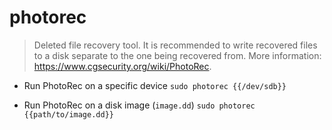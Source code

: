 # photorec
> Deleted file recovery tool.
> It is recommended to write recovered files to a disk separate to the one being recovered from.
> More information: <https://www.cgsecurity.org/wiki/PhotoRec>.

- Run PhotoRec on a specific device
`sudo photorec {{/dev/sdb}}`

- Run PhotoRec on a disk image (`image.dd`)
`sudo photorec {{path/to/image.dd}}`
